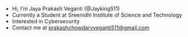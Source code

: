 - Hi, I’m Jaya Prakash Veganti (@Jayking511)
- Currently a Student at Sreenidhi Institute of Science and Technology
- Interested in Cybersecurity
- Contact me at prakashchowdaryveganti511@gmail.com


<!---
Jayking511/Jayking511 is a ✨ special ✨ repository because its `README.md` (this file) appears on your GitHub profile.
You can click the Preview link to take a look at your changes.
--->
